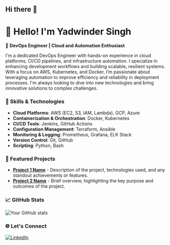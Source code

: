 ## Hi there 👋
# 👋 Hello! I'm Yadwinder Singh

🚀 **DevOps Engineer | Cloud and Automation Enthusiast**

I'm a dedicated DevOps Engineer with hands-on experience in cloud platforms, CI/CD pipelines, and infrastructure automation. I specialize in enhancing development workflows and building scalable, resilient systems. With a focus on AWS, Kubernetes, and Docker, I’m passionate about leveraging automation to improve efficiency and reliability in deployment processes. I'm always looking to dive into new technologies and bring innovative solutions to complex challenges.

### 💼 Skills & Technologies
- **Cloud Platforms**: AWS (EC2, S3, IAM, Lambda), GCP, Azure
- **Containerization & Orchestration**: Docker, Kubernetes
- **CI/CD Tools**: Jenkins, GitHub Actions
- **Configuration Management**: Terraform, Ansible
- **Monitoring & Logging**: Prometheus, Grafana, ELK Stack
- **Version Control**: Git, GitHub
- **Scripting**: Python, Bash

### 🌟 Featured Projects
- **[Project 1 Name](https://github.com/YourUsername/Project1)** - Description of the project, technologies used, and any standout achievements or features.
- **[Project 2 Name](https://github.com/YourUsername/Project2)** - Brief overview, highlighting the key purpose and outcomes of the project.

### 📈 GitHub Stats
![Your GitHub stats](https://github-readme-stats.vercel.app/api?username=YourUsername&show_icons=true)

### 🌐 Let's Connect
[![LinkedIn](https://img.shields.io/badge/LinkedIn-YourUsername-blue)](https://linkedin.com/in/YourLinkedIn)

